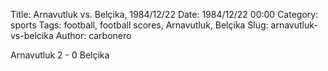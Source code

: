 Title: Arnavutluk vs. Belçika, 1984/12/22
Date: 1984/12/22 00:00
Category: sports
Tags: football, football scores, Arnavutluk, Belçika
Slug: arnavutluk-vs-belcika
Author: carbonero


Arnavutluk 2 - 0 Belçika
